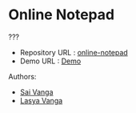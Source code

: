 # Online Notepad

???

- Repository URL : [online-notepad](https://github.com/SaMaSaLa/online-notepad)
- Demo URL : [Demo](https://samasala.github.io/online-notepad/)

Authors:

-   [Sai Vanga](https://sai.rocks)
-   [Lasya Vanga](https://lasya.net)
